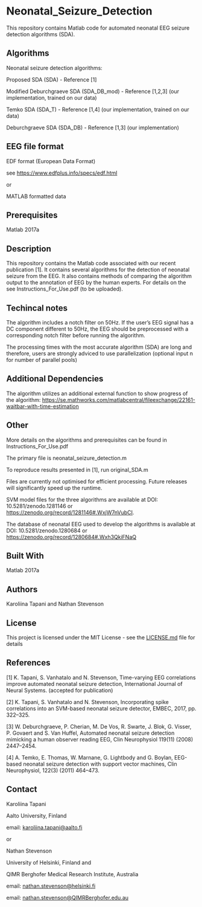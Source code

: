 # Neonatal_Seizure_Detection

This repository contains Matlab code for automated neonatal EEG seizure detection algorithms (SDA). 

## Algorithms

Neonatal seizure detection algorithms:

Proposed SDA (SDA) - Reference [1] 

Modified Deburchgraeve SDA (SDA_DB_mod) - Reference [1,2,3] (our implementation, trained on our data)

Temko SDA (SDA_T) - Reference [1,4] (our implementation, trained on our data)

Deburchgraeve SDA (SDA_DB) - Reference [1,3] (our implementation)


## EEG file format

EDF format (European Data Format)

see https://www.edfplus.info/specs/edf.html

or

MATLAB formatted data

## Prerequisites

Matlab 2017a

## Description 

This repository contains the Matlab code associated with our recent publication [1]. It contains several algorithms for the detection of neonatal seizure from the EEG. It also contains methods of comparing the algorithm output to the annotation of EEG by the human experts. For details on the see Instructions_For_Use.pdf (to be uploaded).

## Techincal notes

The algorithm includes a notch filter on 50Hz. If the user’s EEG signal has a DC component different to 50Hz, the EEG should be preprocessed with a corresponding notch filter before running the algorithm.

The processing times with the most accurate algorithm (SDA) are long and therefore, users are strongly adviced to use parallelization (optional input n for number of parallel pools)

## Additional Dependencies

The algorithm utilizes an additional external function to show progress of the algorithm:
https://se.mathworks.com/matlabcentral/fileexchange/22161-waitbar-with-time-estimation

## Other

More details on the algorithms and prerequisites can be found in Instructions_For_Use.pdf 

The primary file is neonatal_seizure_detection.m

To reproduce results presented in [1], run original_SDA.m

Files are currently not optimised for efficient processing. Future releases will significantly speed up the runtime.

SVM model files for the three algorithms are available at DOI: 10.5281/zenodo.1281146 or https://zenodo.org/record/1281146#.WxjW7nVubCI.

The database of neonatal EEG used to develop the algorithms is available at DOI: 10.5281/zenodo.1280684 or https://zenodo.org/record/1280684#.Wxh3QkiFNaQ

## Built With

Matlab 2017a

## Authors

Karoliina Tapani and Nathan Stevenson

## License

This project is licensed under the MIT License - see the [LICENSE.md](LICENSE.md) file for details

## References

[1] K. Tapani, S. Vanhatalo and N. Stevenson, Time-varying EEG correlations improve automated neonatal seizure detection, International Journal of Neural Systems. (accepted for publication) 

[2] K. Tapani, S. Vanhatalo and N. Stevenson, Incorporating spike correlations into an SVM-based neonatal seizure detector, EMBEC, 2017, pp. 322–325.

[3] W. Deburchgraeve, P. Cherian, M. De Vos, R. Swarte, J. Blok, G. Visser, P. Govaert and S. Van Huffel, Automated neonatal seizure detection mimicking a human observer reading EEG, Clin Neurophysiol 119(11) (2008) 2447–2454.

[4] A. Temko, E. Thomas, W. Marnane, G. Lightbody and G. Boylan, EEG-based neonatal seizure detection with support vector machines, Clin Neurophysiol, 122(3) (2011) 464–473.

## Contact

Karoliina Tapani

Aalto University, Finland

email: karoliina.tapani@aalto.fi

or

Nathan Stevenson

University of Helsinki, Finland and

QIMR Berghofer Medical Research Institute, Australia

email: nathan.stevenson@helsinki.fi

email: nathan.stevenson@QIMRBerghofer.edu.au
